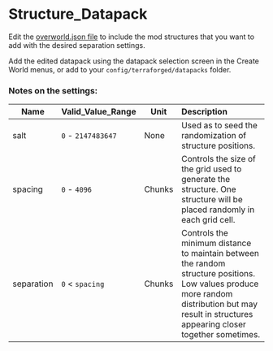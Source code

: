 # Structure_Datapack

Edit the [overworld.json file](https://github.com/TerraForged/Structure_Datapack/blob/main/data/minecraft/worldgen/noise_settings/overworld.json) to include the mod structures that you want to add with the desired separation settings.

Add the edited datapack using the datapack selection screen in the Create World menus, or add to your `config/terraforged/datapacks` folder.

### Notes on the settings:

| Name | Valid_Value_Range | Unit | Description |
| ---- | ---- | ---- | :---- |
| salt | `0` - `2147483647` | None | Used as to seed the randomization of structure positions. |
| spacing | `0` - `4096` | Chunks | Controls the size of the grid used to generate the structure. One structure will be placed randomly in each grid cell. |
| separation | `0` < `spacing` | Chunks | Controls the minimum distance to maintain between the random structure positions. Low values produce more random distribution but may result in structures appearing closer together sometimes. |
